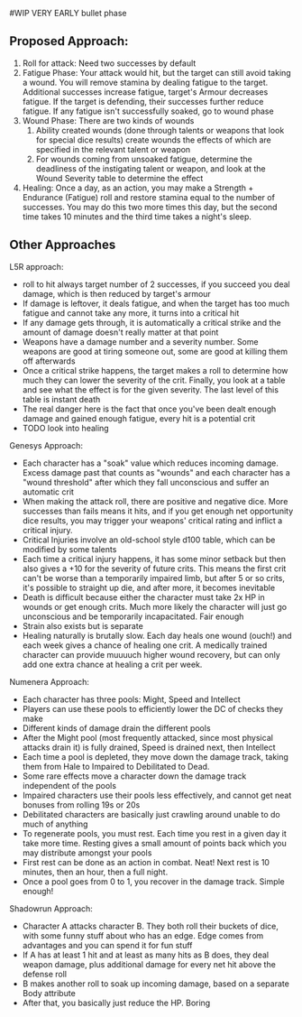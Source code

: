 #WIP VERY EARLY bullet phase

## Proposed Approach:

1. Roll for attack: Need two successes by default
2. Fatigue Phase: Your attack would hit, but the target can still avoid taking a wound. You will remove stamina by dealing fatigue to the target. Additional successes increase fatigue, target's Armour decreases fatigue. If the target is defending, their successes further reduce fatigue. If any fatigue isn't successfully soaked, go to wound phase
3. Wound Phase: There are two kinds of wounds
	1. Ability created wounds (done through talents or weapons that look for special dice results) create wounds the effects of which are specified in the relevant talent or weapon
	2. For wounds coming from unsoaked fatigue, determine the deadliness of the instigating talent or weapon, and look at the Wound Severity table to determine the effect
4. Healing: Once a day, as an action, you may make a Strength + Endurance (Fatigue) roll and restore stamina equal to the number of successes. You may do this two more times this day, but the second time takes 10 minutes and the third time takes a night's sleep.

## Other Approaches

L5R approach:
- roll to hit always target number of 2 successes, if you succeed you deal damage, which is then reduced by target's armour
- If damage is leftover, it deals fatigue, and when the target has too much fatigue and cannot take any more, it turns into a critical hit
- If any damage gets through, it is automatically a critical strike and the amount of damage doesn't really matter at that point
- Weapons have a damage number and a severity number. Some weapons are good at tiring someone out, some are good at killing them off afterwards
- Once a critical strike happens, the target makes a roll to determine how much they can lower the severity of the crit. Finally, you look at a table and see what the effect is for the given severity. The last level of this table is instant death
- The real danger here is the fact that once you've been dealt enough damage and gained enough fatigue, every hit is a potential crit
- TODO look into healing

Genesys Approach:
- Each character has a "soak" value which reduces incoming damage. Excess damage past that counts as "wounds" and each character has a "wound threshold" after which they fall unconscious and suffer an automatic crit
- When making the attack roll, there are positive and negative dice. More successes than fails means it hits, and if you get enough net opportunity dice results, you may trigger your weapons' critical rating and inflict a critical injury.
- Critical Injuries involve an old-school style d100 table, which can be modified by some talents
- Each time a critical injury happens, it has some minor setback but then also gives a +10 for the severity of future crits. This means the first crit can't be worse than a temporarily impaired limb, but after 5 or so crits, it's possible to straight up die, and after more, it becomes inevitable
- Death is difficult because either the character must take 2x HP in wounds or get enough crits. Much more likely the character will just go unconscious and be temporarily incapacitated. Fair enough
- Strain also exists but is separate
- Healing naturally is brutally slow. Each day heals one wound (ouch!) and each week gives a chance of healing one crit. A medically trained character can provide muuuuch higher wound recovery, but can only add one extra chance at healing a crit per week.

Numenera Approach:

- Each character has three pools: Might, Speed and Intellect
- Players can use these pools to efficiently lower the DC of checks they make
- Different kinds of damage drain the different pools
- After the Might pool (most frequently attacked, since most physical attacks drain it) is fully drained, Speed is drained next, then Intellect
- Each time a pool is depleted, they move down the damage track, taking them from Hale to Impaired to Debilitated to Dead.
- Some rare effects move a character down the damage track independent of the pools
- Impaired characters use their pools less effectively, and cannot get neat bonuses from rolling 19s or 20s
- Debilitated characters are basically just crawling around unable to do much of anything
- To regenerate pools, you must rest. Each time you rest in a given day it take more time. Resting gives a small amount of points back which you may distribute amongst your pools
- First rest can be done as an action in combat. Neat! Next rest is 10 minutes, then an hour, then a full night.
- Once a pool goes from 0 to 1, you recover in the damage track. Simple enough!

Shadowrun Approach:

- Character A attacks character B. They both roll their buckets of dice, with some funny stuff about who has an edge. Edge comes from advantages and you can spend it for fun stuff
- If A has at least 1 hit and at least as many hits as B does, they deal weapon damage, plus additional damage for every net hit above the defense roll
- B makes another roll to soak up incoming damage, based on a separate Body attribute
- After that, you basically just reduce the HP. Boring